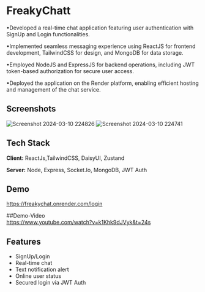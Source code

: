 
# FreakyChatt

•Developed a real-time chat application featuring user authentication with SignUp and Login functionalities.

•Implemented seamless messaging experience using ReactJS for frontend development, TailwindCSS for design, and MongoDB for data storage.

•Employed NodeJS and ExpressJS for backend operations, including JWT token-based authorization for secure user access.

•Deployed the application on the Render platform, enabling efficient hosting and management of the chat service.


## Screenshots

![Screenshot 2024-03-10 224826](https://github.com/Shubhodeep100/FreakyChat/assets/96099026/4833f72a-50e3-4d60-b389-2765839f5630)
![Screenshot 2024-03-10 224741](https://github.com/Shubhodeep100/FreakyChat/assets/96099026/5b0427a1-a4f3-49aa-99a1-eed64e983380)


## Tech Stack

**Client:** ReactJs,TailwindCSS, DaisyUI, Zustand

**Server:** Node, Express, Socket.Io, MongoDB, JWT Auth


## Demo

https://freakychat.onrender.com/login

##Demo-Video  
https://www.youtube.com/watch?v=k1Khk9dJVyk&t=24s

## Features

- SignUp/Login
- Real-time chat
- Text notification alert
- Online user status
- Secured login via JWT Auth

